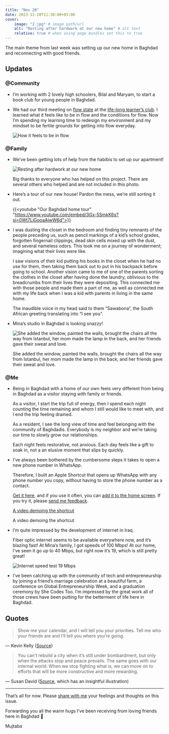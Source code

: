 ```yaml
---
title: "Nov 20"
date: 2023-11-20T11:30:00+03:00
cover:
    image: "2.jpg" # image path/url
    alt: "Resting after hardwork at our new home" # alt text
    relative: true # when using page bundles set this to true
---
```

The main theme from last week was setting up our new home in Baghdad and reconnecting with good friends.

## Updates

### @Community

- I’m working with 2 lovely high schoolers, Bilal and Maryam, to start a book club for young people in Baghdad.
- We had our third meeting on [flow state](https://mujz.notion.site/Flow-with-Steven-Kotler-77921979a4e949ffabcfdc94ffa68a0a?pvs=21) at the [life-long learner’s club](/p/lll). I learned what it feels like to be in flow and the conditions for flow.
Now I’m spending my learning time to redesign my environment and my mindset to be fertile grounds for getting into flow everyday.

    ![How it feels to be in flow](1.png)


### @Family

- We’ve been getting lots of help from the habibis to set up our apartment!

    ![Resting after hardwork at our new home](2.jpg)

    Big thanks to everyone who has helped on this project. There are several others who helped and are not included in this photo.

- Here’s a tour of our new house! Pardon the mess, we’re still sorting it out.

    {{<youtube "Our Baghdad home tour" "https://www.youtube.com/embed/3Gx-5SmkK6s?si=0Wt7LiGooaAjwW6d">}}

- I was dusting the closet in the bedroom and finding tiny remnants of the people preceding us, such as pencil markings of a kid’s school grades, forgotten fingernail clippings, dead skin cells mixed up with the dust, and several nameless odors. This took me on a journey of wonderment; imagining what their lives were like.

    I saw visions of their kid putting his books in the closet when he had no use for them, then taking them back out to put in his backpack before going to school. Another vision came to me of one of the parents sorting the clothes in the closet after having done the laundry, oblivious to the breadcrumbs from their lives they were depositing. This connected me with those people and made them a part of me, as well as connected me with my life back when I was a kid with parents in living in the same home.

    The inaudible voice in my head said to them “Sawabona”, the South African greeting translating into “I see you”.

- Mina’s studio in Baghdad is looking snazzy!

    ![She added the window, painted the walls, brought the chairs all the way from Istanbul, her mom made the lamp in the back, and her friends gave their sweat and love.](3.jpg)

    She added the window, painted the walls, brought the chairs all the way from Istanbul, her mom made the lamp in the back, and her friends gave their sweat and love.


### @Me

- Being in Baghdad with a home of our own feels very different from being in Baghdad as a visitor staying with family or friends.

    As a visitor, I start the trip full of energy, then I spend each night counting the time remaining and whom I still would like to meet with, and I end the trip feeling drained.

    As a resident, I see the long view of time and feel belonging with the community of Baghdadis. Everybody is my neighbor and we’re taking our time to slowly grow our relationships.

    Each night feels restorative, not anxious. Each day feels like a gift to soak in, not a an elusive moment that slips by quickly.

- I’ve always been bothered by the cumbersome steps it takes to open a new phone number in WhatsApp.


    Therefore, I built an Apple Shortcut that opens up WhatsApp with any phone number you copy, without having to store the phone number as a contact.

    [Get it here](https://www.icloud.com/shortcuts/6266c56055bc4f4eabb873b92eca470e), and if you use it often, you can [add it to the home screen](https://support.apple.com/guide/shortcuts/add-a-shortcut-to-the-home-screen-apd735880972/ios). If you try it, please [send me feedback](https://t.me/mujzuh).

    [A video demoing the shortcut](https://prod-files-secure.s3.us-west-2.amazonaws.com/c2faa6f0-b1c9-431a-a8ac-dc61b3577414/91d944b4-99c8-420d-af61-4d1261bd712f/apple-shortcut-open-with-whatsapp.mp4)

    A video demoing the shortcut

- I’m quite impressed by the development of internet in Iraq.


    Fiber optic internet seems to be available everywhere now, and it’s blazing fast! At Mina’s family, I got speeds of 100 Mbps! At our home, I’ve seen it go up to 40 Mbps, but right now it’s 19, which is still pretty great!

    ![Internet speed test 19 Mbps](4.png)

- I’ve been catching up with the community of tech and entrepreneurship by joining a friend’s marriage celebration at a beautiful farm, a conference on Global Entrepreneurship Week, and a graduation ceremony by She Codes Too. I’m impressed by the great work all of those crews have been putting for the betterment of life here in Baghdad.

## Quotes

> Show me your calendar, and I will tell you your priorities. Tell me who your friends are and I’ll tell you where you’re going.
>

— Kevin Kelly ([Source](https://twitter.com/kevin2kelly/status/1709297591681261775))

> You can’t rebuild a city when it’s still under bombardment, but only when the attacks stop and peace prevails.
The same goes with our internal world: When we stop fighting what is, we can move on to efforts that will be more constructive and more rewarding.
>

— Susan David ([Source](https://www.linkedin.com/posts/susanadavidphd_you-cant-rebuild-a-city-when-its-still-activity-6868911833823133696-EU80?utm_source=share&utm_medium=member_desktop), which has an insightful illustration)

---

That’s all for now. Please [share with me](https://t.me/mujzuh) your feelings and thoughts on this issue.

Forwarding you all the warm hugs I’ve been receiving from loving friends here in Baghdad 🤗

Mujtaba
